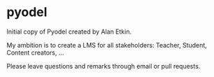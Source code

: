 # pyodel 

Initial copy of Pyodel created by Alan Etkin.

My ambition is to create a LMS for all stakeholders: Teacher, Student, Content creators, ...

Please leave questions and remarks through email or pull requests.